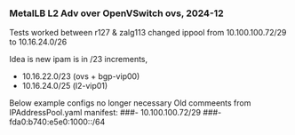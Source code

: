 ### MetalLB L2 Adv over OpenVSwitch ovs, 2024-12

Tests worked between r127 & zalg113
changed ippool from 10.100.100.72/29 to 10.16.24.0/26

Idea is new ipam is in /23 increments,
- 10.16.22.0/23 (ovs + bgp-vip00)
- 10.16.24.0/25 (l2-vip01)

Below example configs no longer necessary
Old commeents from IPAddressPool.yaml manifest:
  ###- 10.100.100.72/29
  ###- fda0:b740:e5e0:1000::/64

